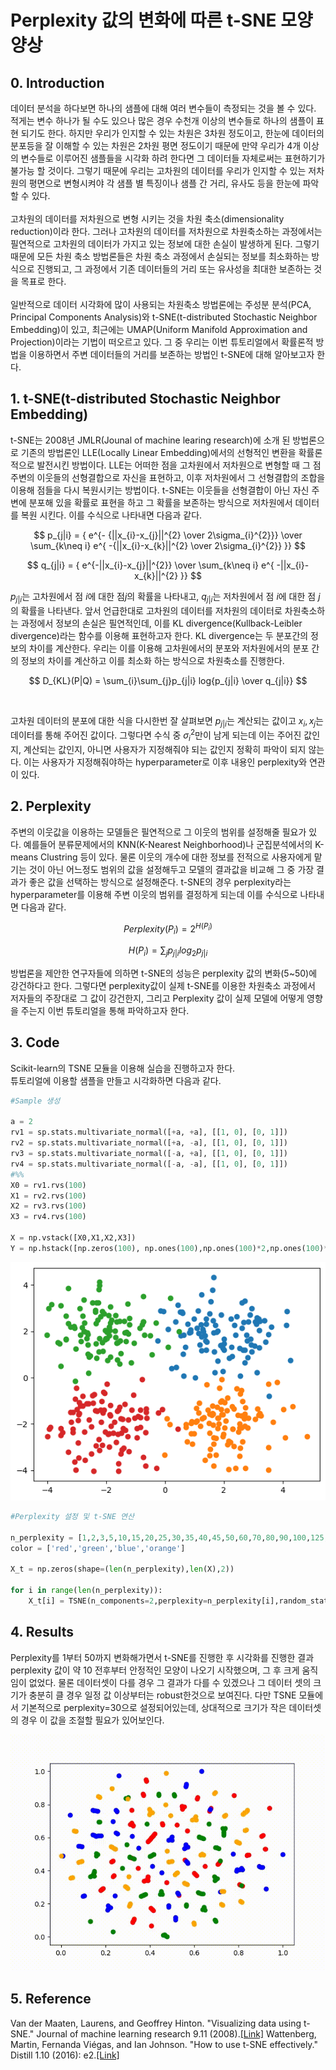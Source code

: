 # Perplexity 값의 변화에 따른 t-SNE 모양 양상

## 0. Introduction
데이터 분석을 하다보면 하나의 샘플에 대해 여러 변수들이 측정되는 것을 볼 수 있다. 적게는 변수 하나가 될 수도 있으나 많은 경우 수천개 이상의 변수들로 하나의 샘플이 표현 되기도 한다. 하지만 우리가 인지할 수 있는 차원은 3차원 정도이고, 한눈에 데이터의 분포등을 잘 이해할 수 있는 차원은 2차원 평면 정도이기 때문에 만약 우리가 4개 이상의 변수들로 이루어진 샘플들을 시각화 하려 한다면 그 데이터들 자체로써는 표현하기가 불가능 할 것이다. 그렇기 때문에 우리는 고차원의 데이터를 우리가 인지할 수 있는 저차원의 평면으로 변형시켜야 각 샘플 별 특징이나 샘플 간 거리, 유사도 등을 한눈에 파악 할 수 있다.
<br/><br/>
고차원의 데이터를 저차원으로 변형 시키는 것을 차원 축소(dimensionality reduction)이라 한다. 그러나 고차원의 데이터를 저차원으로 차원축소하는 과정에서는 필연적으로 고차원의 데이터가 가지고 있는 정보에 대한 손실이 발생하게 된다. 그렇기 때문에 모든 차원 축소 방법론들은 차원 축소 과정에서 손실되는 정보를 최소화하는 방식으로 진행되고, 그 과정에서 기존 데이터들의 거리 또는 유사성을 최대한 보존하는 것을 목표로 한다.
<br/><br/>
일반적으로 데이터 시각화에 많이 사용되는 차원축소 방법론에는 주성분 분석(PCA, Principal Components Analysis)와 t-SNE(t-distributed Stochastic Neighbor Embedding)이 있고, 최근에는 UMAP(Uniform Manifold Approximation and Projection)이라는 기법이 떠오르고 있다. 그 중 우리는 이번 튜토리얼에서 확률론적 방법을 이용하면서 주변 데이터들의 거리를 보존하는 방법인 t-SNE에 대해 알아보고자 한다.

## 1. t-SNE(t-distributed Stochastic Neighbor Embedding)
t-SNE는 2008년 JMLR(Jounal of machine learing research)에 소개 된 방법론으로 기존의 방법론인 LLE(Locally Linear Embedding)에서의 선형적인 변환을 확률론적으로 발전시킨 방법이다. LLE는 어떠한 점을 고차원에서 저차원으로 변형할 때 그 점 주변의 이웃들의 선형결합으로 자신을 표현하고, 이후 저차원에서 그 선형결합의 조합을 이용해 점들을 다시 복원시키는 방법이다. t-SNE는 이웃들을 선형결합이 아닌 자신 주변에 분포해 있을 확률로 표현을 하고 그 확률을 보존하는 방식으로 저차원에서 데이터를 복원 시킨다. 이를 수식으로 나타내면 다음과 같다.

$$
p_{j|i} = { e^{-  {||x_{i}-x_{j}||^{2} \over 2\sigma_{i}^{2}}} \over \sum_{k\neq i} e^{ -{||x_{i}-x_{k}||^{2} \over 2\sigma_{i}^{2}} }}
$$

$$
q_{j|i} = { e^{-||x_{i}-x_{j}||^{2}} \over \sum_{k\neq i} e^{ -||x_{i}-x_{k}||^{2} }}
$$

$p_{j|i}$는 고차원에서 점 $i$에 대한 점$j$의 확률을 나타내고, $q_{j|i}$는 저차원에서 점 $i$에 대한 점 $j$의 확률을 나타낸다. 앞서 언급한대로 고차원의 데이터를 저차원의 데이터로 차원축소하는 과정에서 정보의 손실은 필연적인데, 이를 KL divergence(Kullback-Leibler divergence)라는 함수를 이용해 표현하고자 한다. KL divergence는 두 분포간의 정보의 차이를 계산한다. 우리는 이를 이용해 고차원에서의 분포와 저차원에서의 분포 간의 정보의 차이를 계산하고 이를 최소화 하는 방식으로 차원축소를 진행한다.

$$
D_{KL}(P|Q) = \sum_{i}\sum_{j}p_{j|i} log{p_{j|i} \over q_{j|i}}
$$

<br/>

고차원 데이터의 분포에 대한 식을 다시한번 잘 살펴보면 $p_{j|i}$는 계산되는 값이고 $x_{i},x_{j}$는 데이터를 통해 주어진 값이다. 그렇다면 수식 중 $\sigma_{i}^{2}$만이 남게 되는데 이는 주어진 값인지, 계산되는 값인지, 아니면 사용자가 지정해줘야 되는 값인지 정확히 파악이 되지 않는다. 이는 사용자가 지정해줘야하는 hyperparameter로 이후 내용인 perplexity와 연관이 있다.

## 2. Perplexity

주변의 이웃값을 이용하는 모델들은 필연적으로 그 이웃의 범위를 설정해줄 필요가 있다. 예를들어 분류문제에서의 KNN(K-Nearest Neighborhood)나 군집분석에서의 K-means Clustring 등이 있다. 물론 이웃의 개수에 대한 정보를 전적으로 사용자에게 맡기는 것이 아닌 어느정도 범위의 값을 설정해두고 모델의 결과값을 비교해 그 중 가장 결과가 좋은 값을 선택하는 방식으로 설정해준다. t-SNE의 경우 perplexity라는 hyperparameter를 이용해 주변 이웃의 범위를 결정하게 되는데 이를 수식으로 나타내면 다음과 같다.

$$
Perplexity(P_{i}) = 2^{H(P_{i})}
$$

$$
H(P_{i}) = \sum_{j} p_{j|i}log_{2}p_{j|i}
$$

방법론을 제안한 연구자들에 의하면 t-SNE의 성능은 perplexity 값의 변화(5~50)에 강건하다고 한다. 그렇다면 perplexity값이 실제 t-SNE를 이용한 차원축소 과정에서 저자들의 주장대로 그 값이 강건한지, 그리고 Perplexity 값이 실제 모델에 어떻게 영향을 주는지 이번 튜토리얼을 통해 파악하고자 한다.

## 3. Code
Scikit-learn의 TSNE 모듈을 이용해 실습을 진행하고자 한다.  
튜토리얼에 이용할 샘플을 만들고 시각화하면 다음과 같다.
```python
#Sample 생성

a = 2
rv1 = sp.stats.multivariate_normal([+a, +a], [[1, 0], [0, 1]])
rv2 = sp.stats.multivariate_normal([+a, -a], [[1, 0], [0, 1]])
rv3 = sp.stats.multivariate_normal([-a, +a], [[1, 0], [0, 1]])
rv4 = sp.stats.multivariate_normal([-a, -a], [[1, 0], [0, 1]])
#%%
X0 = rv1.rvs(100)
X1 = rv2.rvs(100)
X2 = rv3.rvs(100)
X3 = rv4.rvs(100)

X = np.vstack([X0,X1,X2,X3])
Y = np.hstack([np.zeros(100), np.ones(100),np.ones(100)*2,np.ones(100)*3])
```


![](https://github.com/cyp-ark/BA-Ch1-tutorial/blob/main/sample.png)


```python
#Perplexity 설정 및 t-SNE 연산

n_perplexity = [1,2,3,5,10,15,20,25,30,35,40,45,50,60,70,80,90,100,125,150,175,200]
color = ['red','green','blue','orange']

X_t = np.zeros(shape=(len(n_perplexity),len(X),2))

for i in range(len(n_perplexity)):
    X_t[i] = TSNE(n_components=2,perplexity=n_perplexity[i],random_state=0).fit_transform(X)
```




## 4. Results
Perplexity를 1부터 50까지 변화해가면서 t-SNE를 진행한 후 시각화를 진행한 결과 perplexity 값이 약 10 전후부터 안정적인 모양이 나오기 시작했으며, 그 후 크게 움직임이 없었다. 물론 데이터셋이 다를 경우 그 결과가 다를 수 있겠으나 그 데이터 셋의 크기가 충분히 클 경우 일정 값 이상부터는 robust한것으로 보여진다. 다만 TSNE 모듈에서 기본적으로 perplexity=30으로 설정되어있는데, 상대적으로 크기가 작은 데이터셋의 경우 이 값을 조절할 필요가 있어보인다.

![](https://github.com/cyp-ark/BA-Ch1-tutorial/blob/main/perplexity.gif)

## 5. Reference

Van der Maaten, Laurens, and Geoffrey Hinton. "Visualizing data using t-SNE." Journal of machine learning research 9.11 (2008).[[Link]](https://www.jmlr.org/papers/volume9/vandermaaten08a/vandermaaten08a.pdf?fbcl)
Wattenberg, Martin, Fernanda Viégas, and Ian Johnson. "How to use t-SNE effectively." Distill 1.10 (2016): e2.[[Link]](https://distill.pub/2016/misread-tsne/?_ga=2.135835192.888864733.1531353600-1779571267.1531353600)
